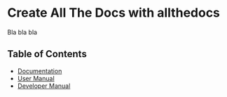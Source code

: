 
# Create All The Docs with allthedocs

Bla bla bla

## Table of Contents

 * [Documentation](docs/index.md)
  * [User Manual](docs/user/index.md)
  * [Developer Manual](docs/dev/index.md)
